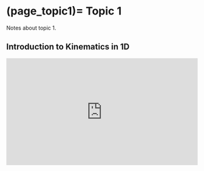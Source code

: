 (page_topic1)=
Topic 1
=======================

Notes about topic 1.

## Introduction to Kinematics in 1D

<div style="position: relative; padding-bottom: 56.25%; height: 0; overflow: hidden; max-width: 100%; height: auto;">
    <iframe src="https://www.youtube.com/watch?v=ZM8ECpBuQYE&list=PL8dPuuaLjXtN0ge7yDk_UA0ldZJdhwkoV&t=0s" frameborder="0" allowfullscreen style="position: absolute; top: 0; left: 0; width: 100%; height: 100%;"></iframe>
</div>